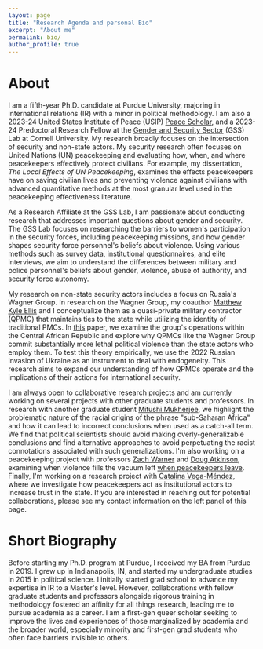 ```yaml
---
layout: page
title: "Research Agenda and personal Bio"
excerpt: "About me"
permalink: bio/
author_profile: true
---
```

About
======
I am a fifth-year Ph.D. candidate at Purdue University, majoring in international relations (IR) with a minor in political methodology. I am also a 2023-24 United States Institute of Peace (USIP) [Peace Scholar](https://www.usip.org/press/2023/07/usip-announces-2023-2024-peace-scholar-dissertation-fellows), and a 2023-24 Predoctoral Research Fellow at the [Gender and Security Sector](https://www.sabrinamkarim.com/gsslab) (GSS) Lab at Cornell University. My research broadly focuses on the intersection of security and non-state actors. My security research often focuses on United Nations (UN) peacekeeping and evaluating how, when, and where peacekeepers effectively protect civilians. For example, my dissertation, *The Local Effects of UN Peacekeeping*, examines the effects peacekeepers have on saving civilian lives and preventing violence against civilians with advanced quantitative methods at the most granular level used in the peacekeeping effectiveness literature.

As a Research Affiliate at the GSS Lab, I am passionate about conducting research that addresses important questions about gender and security. The GSS Lab focuses on researching the barriers to women's participation in the security forces, including peacekeeping missions, and how gender shapes security force personnel's beliefs about violence. Using various methods such as survey data, institutional questionnaires, and elite interviews, we aim to understand the differences between military and police personnel's beliefs about gender, violence, abuse of authority, and security force autonomy.

My research on non-state security actors includes a focus on Russia's Wagner Group. In research on the Wagner Group, my coauthor [Matthew Kyle Ellis](https://www.linkedin.com/in/matt-ellis-7b187492/) and I conceptualize them as a quasi-private military contractor (QPMC) that maintains ties to the state while utilizing the identity of traditional PMCs. In [this](https://osf.io/y23s6/) paper, we examine the group's operations within the Central African Republic and explore why QPMCs like the Wagner Group commit substantially more lethal political violence than the state actors who employ them. To test this theory empirically, we use the 2022 Russian invasion of Ukraine as an instrument to deal with endogeneity. This research aims to expand our understanding of how QPMCs operate and the implications of their actions for international security.

I am always open to collaborative research projects and am currently working on several projects with other graduate students and professors. In research with another graduate student [Mitushi Mukherjee](https://twitter.com/Mitushi_Mukh), we highlight the problematic nature of the racial origins of the phrase "sub-Saharan Africa" and how it can lead to incorrect conclusions when used as a catch-all term. We find that political scientists should avoid making overly-generalizable conclusions and find alternative approaches to avoid perpetuating the racist connotations associated with such generalizations. I'm also working on a peacekeeping project with professors [Zach Warner](https://zachwarner.net/) and [Doug Atkinson](https://dougbatkinson.wordpress.com/), examining when violence fills the vacuum left [when peacekeepers leave](https://www.researchgate.net/publication/365437993_Does_Peace_Remain_After_the_Peacekeepers_Leave_An_Exploration_of_Peacekeeper_InEffectiveness). Finally, I'm working on a research project with [Catalina Vega-Méndez](https://www.linkedin.com/in/catalina-vega-mendez-9947a01b9/), where we investigate how peacekeepers act as institutional actors to increase trust in the state. If you are interested in reaching out for potential collaborations, please see my contact information on the left panel of this page.

Short Biography
======
Before starting my Ph.D. program at Purdue, I received my BA from Purdue in 2019. I grew up in Indianapolis, IN, and started my undergraduate studies in 2015 in political science. I initially started grad school to advance my expertise in IR to a Master's level. However, collaborations with fellow graduate students and professors alongside rigorous training in methodology fostered an affinity for all things research, leading me to pursue academia as a career. I am a first-gen queer scholar seeking to improve the lives and experiences of those marginalized by academia and the broader world, especially minority and first-gen grad students who often face barriers invisible to others.
